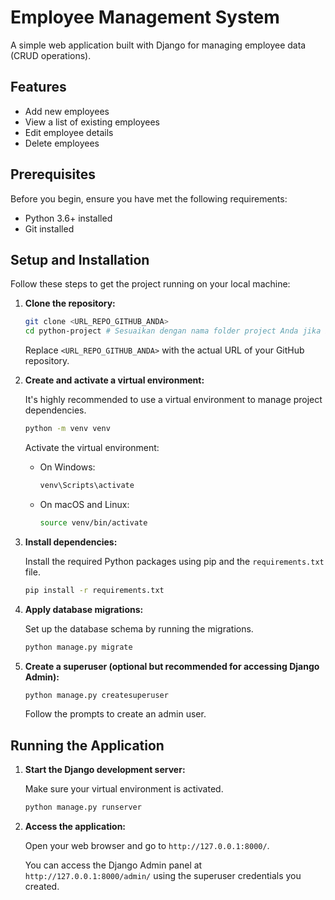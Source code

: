 # Employee Management System

A simple web application built with Django for managing employee data (CRUD operations).

## Features

-   Add new employees
-   View a list of existing employees
-   Edit employee details
-   Delete employees

## Prerequisites

Before you begin, ensure you have met the following requirements:

*   Python 3.6+ installed
*   Git installed

## Setup and Installation

Follow these steps to get the project running on your local machine:

1.  **Clone the repository:**

    ```bash
    git clone <URL_REPO_GITHUB_ANDA>
    cd python-project # Sesuaikan dengan nama folder project Anda jika berbeda
    ```
    Replace `<URL_REPO_GITHUB_ANDA>` with the actual URL of your GitHub repository.

2.  **Create and activate a virtual environment:**

    It's highly recommended to use a virtual environment to manage project dependencies.

    ```bash
    python -m venv venv
    ```

    Activate the virtual environment:

    *   On Windows:
        ```bash
        venv\Scripts\activate
        ```
    *   On macOS and Linux:
        ```bash
        source venv/bin/activate
        ```

3.  **Install dependencies:**

    Install the required Python packages using pip and the `requirements.txt` file.

    ```bash
    pip install -r requirements.txt
    ```

4.  **Apply database migrations:**

    Set up the database schema by running the migrations.

    ```bash
    python manage.py migrate
    ```

5.  **Create a superuser (optional but recommended for accessing Django Admin):**

    ```bash
    python manage.py createsuperuser
    ```
    Follow the prompts to create an admin user.

## Running the Application

1.  **Start the Django development server:**

    Make sure your virtual environment is activated.

    ```bash
    python manage.py runserver
    ```

2.  **Access the application:**

    Open your web browser and go to `http://127.0.0.1:8000/`.

    You can access the Django Admin panel at `http://127.0.0.1:8000/admin/` using the superuser credentials you created.
